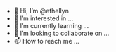 - 👋 Hi, I’m @ethellyn
- 👀 I’m interested in ...
- 🌱 I’m currently learning ...
- 💞️ I’m looking to collaborate on ...
- 📫 How to reach me ...

<!---
ethellyn/ethellyn is a ✨ special ✨ repository because its `README.md` (this file) appears on your GitHub profile.
You can click the Preview link to take a look at your changes.
--->
